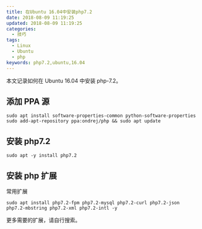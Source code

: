 ```yaml
---
title: 在Ubuntu 16.04中安装php7.2
date: 2018-08-09 11:19:25
updated: 2018-08-09 11:19:25
categories:
  - 技巧
tags:
  - Linux
  - Ubuntu
  - php
keywords: php7.2,ubuntu,16.04
---
```


本文记录如何在 Ubuntu 16.04 中安装 php-7.2。

<!--more-->

## 添加 PPA 源

```shell
sudo apt install software-properties-common python-software-properties
sudo add-apt-repository ppa:ondrej/php && sudo apt update
```

## 安装 php7.2

```shell
sudo apt -y install php7.2
```

## 安装 php 扩展

常用扩展

```shell
sudo apt install php7.2-fpm php7.2-mysql php7.2-curl php7.2-json php7.2-mbstring php7.2-xml php7.2-intl -y
```

更多需要的扩展，请自行搜索。
